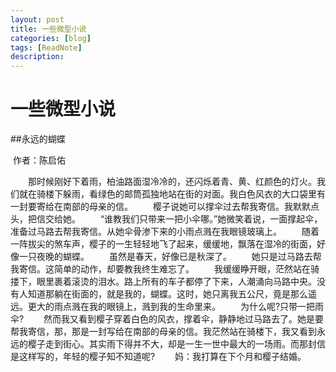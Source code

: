 ```yaml
---
layout: post
title: 一些微型小说
categories: [blog]
tags: [ReadNote]
description: 
---
```


# 一些微型小说

##永远的蝴蝶

​	作者：陈启佑 


　　那时候刚好下着雨，柏油路面湿冷冷的，还闪烁着青、黄、红颜色的灯火。我们就在骑楼下躲雨，看绿色的邮筒孤独地站在街的对面。我白色风衣的大口袋里有一封要寄给在南部的母亲的信。 
　　樱子说她可以撑伞过去帮我寄信。我默默点头，把信交给她。 
　　“谁教我们只带来一把小伞哪。”她微笑着说，一面撑起伞，准备过马路去帮我寄信。从她伞骨渗下来的小雨点溅在我眼镜玻璃上。 
　　随着一阵拔尖的煞车声，樱子的一生轻轻地飞了起来，缓缓地，飘落在湿冷的街面，好像一只夜晚的蝴蝶。 
　　虽然是春天，好像已是秋深了。 
　　她只是过马路去帮我寄信。这简单的动作，却要教我终生难忘了。 
　　我缓缓睁开眼，茫然站在骑搂下，眼里裹着滚烫的泪水。路上所有的车子都停了下来，人潮涌向马路中央。没有人知道那躺在街面的，就是我的，蝴蝶。这时，她只离我五公尺，竟是那么遥远。更大的雨点溅在我的眼镜上，溅到我的生命里来。 
　　为什么呢?只带一把雨伞? 
　　然而我又看到樱子穿着白色的风衣，撑着伞，静静地过马路去了。她是要帮我寄信，那，那是一封写给在南部的母亲的信。我茫然站在骑楼下，我又看到永远的樱子走到街心。其实雨下得并不大，却是一生一世中最大的一场雨。而那封信是这样写的，年轻的樱子知不知道呢? 
　　妈：我打算在下个月和樱子结婚。 
　　